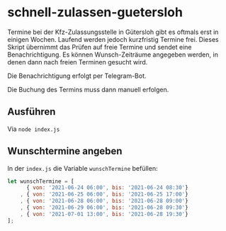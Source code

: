 # schnell-zulassen-guetersloh

Termine bei der Kfz-Zulassungsstelle in Gütersloh gibt es oftmals erst in einigen Wochen. Laufend werden jedoch kurzfristig Termine frei. Dieses Skript übernimmt das Prüfen auf freie Termine und sendet eine Benachrichtigung.
Es können Wunsch-Zeiträume angegeben werden, in denen dann nach freien Terminen gesucht wird.

Die Benachrichtigung erfolgt per Telegram-Bot.

Die Buchung des Termins muss dann manuell erfolgen.

## Ausführen
Via `node index.js`

## Wunschtermine angeben
In der `index.js` die Variable `wunschTermine` befüllen:

```javascript
let wunschTermine = [
      { von: '2021-06-24 06:00', bis: '2021-06-24 08:30'}
    , { von: '2021-06-25 06:00', bis: '2021-06-25 17:00'}
    , { von: '2021-06-28 06:00', bis: '2021-06-28 09:00'}
    , { von: '2021-06-29 06:00', bis: '2021-06-28 09:30'}
    , { von: '2021-07-01 13:00', bis: '2021-06-28 19:30'}
];
```
